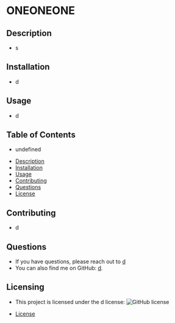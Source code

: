 
  # ONEONEONE

  ## Description
  * s

  ## Installation
  * d

  ## Usage
  * d

  ## Table of Contents
  * undefined
  - [Description](#Description)
  - [Installation](#Installation)
  - [Usage](#Usage)
  - [Contributing](#Contributing)
  - [Questions](#Questions)
  - [License](#Licensing)

  ## Contributing
  * d

  ## Questions
  * If you have questions, please reach out to [d](mailto:d)
  * You can also find me on GitHub: [d](https://github.com/d).

  ## Licensing
  * This project is licensed under the d license: 
  ![GitHub license](https://img.shields.io/badge/license-d-blue.svg)
  
* [License](#license)



  